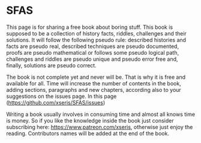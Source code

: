 # SFAS

This page is for sharing a free book about boring stuff. This book is supposed to be a collection of history facts, riddles, challenges and their solutions. It will follow the following pseudo rule: described histories and facts are pseudo real, described techniques are pseudo documented, proofs are pseudo mathematical or follows some pseudo logical path, challenges and riddles are pseudo unique and pseudo error free and, finally, solutions are pseudo correct.

The book is not complete yet and never will be. That is why it is free and available for all. Time will increase the number of contents in the book, adding sections, paragraphs and new chapters, according also to your suggestions on the issues page. In this page (https://github.com/xseris/SFAS/issues)

Writing a book usually involves in consuming time and almost all knows time is money. So if you like the knowledge inside the book just consider subscribing here: https://www.patreon.com/xseris, otherwise just enjoy the reading. Contributors names will be added at the end of the book.
